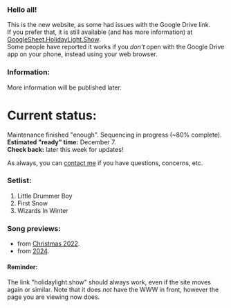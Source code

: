 ### Hello all!
This is the new website, as some had issues with the Google Drive link.  
If you prefer that, it is still available (and has more information) at [GoogleSheet.HolidayLight.Show](https://googlesheet.holidaylight.show).  
Some people have reported it works if you _don't_ open with the Google Drive app on your phone, instead using your web browser.

### Information:
More information will be published later.

# Current status:
Maintenance finished "enough". Sequencing in progress (~80% complete).  
**Estimated "ready" time:** December 7.  
**Check back:** later this week for updates!

As always, you can [contact me](https://r.ageek.us/mnbWuX) if you have questions, concerns, etc.

### Setlist:
1. Little Drummer Boy
1. First Snow
1. Wizards In Winter

### Song previews:
- from [Christmas 2022](https://r.ageek.us/YouTube-Christmas2022take1).
- from [2024](https://r.ageek.us/YouTube-20241126).

#### Reminder:
The link "holidaylight.show" should always work, even if the site moves again or similar. Note that it does *not* have the WWW in front, however the page you are viewing now does.

